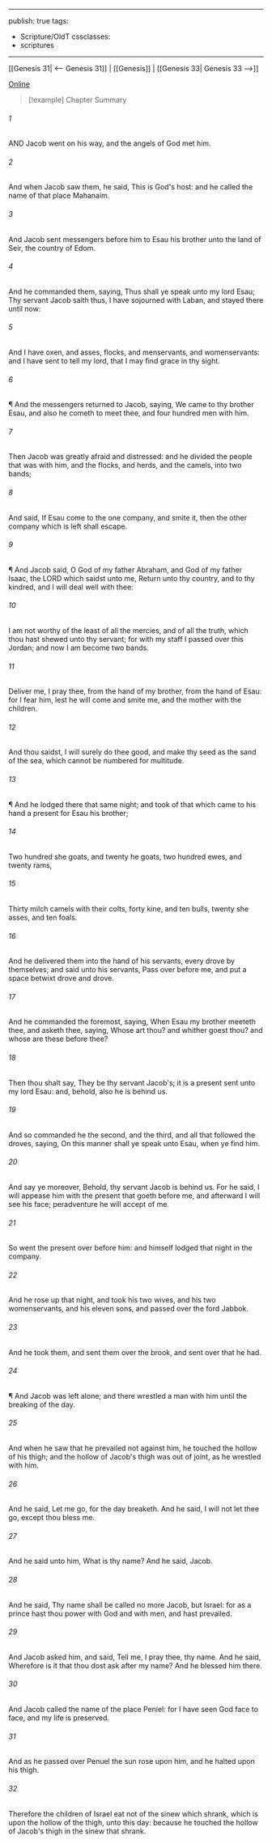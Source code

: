 

---
publish: true
tags:
  - Scripture/OldT
cssclasses:
  - scriptures
---
[[Genesis 31| <-- Genesis 31]] | [[Genesis]] | [[Genesis 33| Genesis 33 -->]]

[Online](https://churchofjesuschrist.org/study/scriptures/ot/gen/32?lang=eng)

>[!example] Chapter Summary
>
###### 1
AND Jacob went on his way, and the angels of God met him.
###### 2
And when Jacob saw them, he said, This is God's host: and he called the name of that place Mahanaim.
###### 3
And Jacob sent messengers before him to Esau his brother unto the land of Seir, the country of Edom.
###### 4
And he commanded them, saying, Thus shall ye speak unto my lord Esau; Thy servant Jacob saith thus, I have sojourned with Laban, and stayed there until now:
###### 5
And I have oxen, and asses, flocks, and menservants, and womenservants: and I have sent to tell my lord, that I may find grace in thy sight.
###### 6
¶ And the messengers returned to Jacob, saying, We came to thy brother Esau, and also he cometh to meet thee, and four hundred men with him.
###### 7
Then Jacob was greatly afraid and distressed: and he divided the people that was with him, and the flocks, and herds, and the camels, into two bands;
###### 8
And said, If Esau come to the one company, and smite it, then the other company which is left shall escape.
###### 9
¶ And Jacob said, O God of my father Abraham, and God of my father Isaac, the LORD which saidst unto me, Return unto thy country, and to thy kindred, and I will deal well with thee:
###### 10
I am not worthy of the least of all the mercies, and of all the truth, which thou hast shewed unto thy servant; for with my staff I passed over this Jordan; and now I am become two bands.
###### 11
Deliver me, I pray thee, from the hand of my brother, from the hand of Esau: for I fear him, lest he will come and smite me, and the mother with the children.
###### 12
And thou saidst, I will surely do thee good, and make thy seed as the sand of the sea, which cannot be numbered for multitude.
###### 13
¶ And he lodged there that same night; and took of that which came to his hand a present for Esau his brother;
###### 14
Two hundred she goats, and twenty he goats, two hundred ewes, and twenty rams,
###### 15
Thirty milch camels with their colts, forty kine, and ten bulls, twenty she asses, and ten foals.
###### 16
And he delivered them into the hand of his servants, every drove by themselves; and said unto his servants, Pass over before me, and put a space betwixt drove and drove.
###### 17
And he commanded the foremost, saying, When Esau my brother meeteth thee, and asketh thee, saying, Whose art thou?  and whither goest thou?  and whose are these before thee?
###### 18
Then thou shalt say, They be thy servant Jacob's; it is a present sent unto my lord Esau: and, behold, also he is behind us.
###### 19
And so commanded he the second, and the third, and all that followed the droves, saying, On this manner shall ye speak unto Esau, when ye find him.
###### 20
And say ye moreover, Behold, thy servant Jacob is behind us. For he said, I will appease him with the present that goeth before me, and afterward I will see his face; peradventure he will accept of me.
###### 21
So went the present over before him: and himself lodged that night in the company.
###### 22
And he rose up that night, and took his two wives, and his two womenservants, and his eleven sons, and passed over the ford Jabbok.
###### 23
And he took them, and sent them over the brook, and sent over that he had.
###### 24
¶ And Jacob was left alone; and there wrestled a man with him until the breaking of the day.
###### 25
And when he saw that he prevailed not against him, he touched the hollow of his thigh; and the hollow of Jacob's thigh was out of joint, as he wrestled with him.
###### 26
And he said, Let me go, for the day breaketh.  And he said, I will not let thee go, except thou bless me.
###### 27
And he said unto him, What is thy name?  And he said, Jacob.
###### 28
And he said, Thy name shall be called no more Jacob, but Israel: for as a prince hast thou power with God and with men, and hast prevailed.
###### 29
And Jacob asked him, and said, Tell me, I pray thee, thy name.  And he said, Wherefore is it that thou dost ask after my name?  And he blessed him there.
###### 30
And Jacob called the name of the place Peniel: for I have seen God face to face, and my life is preserved.
###### 31
And as he passed over Penuel the sun rose upon him, and he halted upon his thigh.
###### 32
Therefore the children of Israel eat not of the sinew which shrank, which is upon the hollow of the thigh, unto this day: because he touched the hollow of Jacob's thigh in the sinew that shrank.




